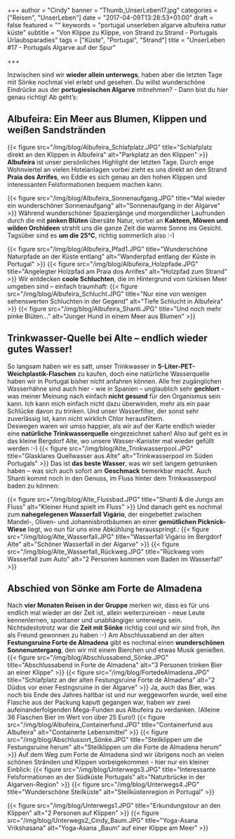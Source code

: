 +++
author = "Cindy"
banner = "Thumb_UnserLeben17.jpg"
categories = ["Reisen", "UnserLeben"]
date = "2017-04-09T13:28:53+01:00"
draft = false
featured = ""
keywords = "portugal unserleben algarve albufeira natur küste"
subtitle = "Von Klippe zu Klippe, von Strand zu Strand - Portugals Urlaubsparadies"
tags = ["Küste", "Portugal", "Strand"]
title = "UnserLeben #17 - Portugals Algarve auf der Spur"

+++

Inzwischen sind wir **wieder allein unterwegs**, haben aber die letzten Tage mit Sönke nochmal viel erlebt und gesehen. Du willst wunderschöne Eindrücke aus der **portugiesischen Algarve** mitnehmen? - Dann bist du hier genau richtig! Ab geht’s:<!--more-->

## Albufeira: Ein Meer aus Blumen, Klippen und weißen Sandstränden

{{< figure src="/img/blog/Albufeira_Schlafplatz.JPG" title="Schlafplatz direkt an den Klippen in Albufeira"
alt="Parkplatz an den Klippen" >}}
**Albufeira** ist unser persönliches Highlight der letzten Tage. Durch enge Wohnviertel an vielen Hotelanlagen vorbei zieht es uns direkt an den Strand **Praia dos Arrifes**, wo Eddie es sich genau an den hohen Klippen und interessanten Felsformationen bequem machen kann. 

{{< figure src="/img/blog/Albufeira_Sonnenaufgang.JPG" title="Mal wieder ein wunderschöner Sonnenaufgang"
alt="Sonnenaufgang in der Algarve" >}}
Während wunderschöner Spaziergänge und morgendlicher Laufrunden durch die mit **pinken Blüten** übersäte Natur, vorbei an **Kakteen, Möwen und wilden Orchideen** strahlt uns die ganze Zeit die warme Sonne ins Gesicht. Tagsüber sind es **um die 25°C**, richtig sommerlich also :-)

{{< figure src="/img/blog/Albufeira_Pfad1.JPG" title="Wunderschöne Naturpfade an der Küste entlang"
alt="Wanderpfad entlang der Küste in Portugal" >}}
{{< figure src="/img/blog/Albufeira_Holzpfade.JPG" title="Angelegter Holzpfad am Praia dos Arrifes"
alt="Holzpfad zum Strand" >}}
Wir entdecken **coole Schluchten**, die im Hintergrund vom türkisen Meer umgeben sind – einfach traumhaft:
{{< figure src="/img/blog/Albufeira_Schlucht.JPG" title="Nur eine von wenigen sehenswerten Schluchten in der Gegend"
alt="Tiefe Schlucht in Albufeira" >}}
{{< figure src="/img/blog/Albufeira_Shanti.JPG" title="Und noch mehr pinke Blüten..."
alt="Junger Hund in einem Meer aus Blumen" >}}

## Trinkwasser-Quelle bei Alte – endlich wieder gutes Wasser!
So langsam haben wir es satt, unser Trinkwasser in **5-Liter-PET-Weichplastik-Flaschen** zu kaufen, doch eine natürliche Wasserquelle haben wir in Portugal bisher nicht anfahren können. Alle frei zugänglichen Wasserhähne sind auch hier - wie in Spanien – unglaublich sehr **gechlort** - was meiner Meinung nach einfach **nicht gesund** für den Organismus sein kann. Ich kann mich einfach nicht dazu überwinden, mehr als ein paar Schlücke davon zu trinken. Und unser Wasserfilter, der sonst sehr zuverlässig ist, kann nicht wirklich Chlor herausfiltern.     
Deswegen waren wir umso happier, als wir auf der Karte endlich wieder eine **natürliche Trinkwasserquelle** eingezeichnet sahen! Also auf geht es in das kleine Bergdorf Alte, wo unsere Wasser-Kanister mal wieder gefüllt werden :-)
{{< figure src="/img/blog/Alte_Trinkwasserpool.JPG" title="Glasklares Quellwasser aus Alte"
alt="Trinkwasserpool im Süden Portugals" >}}
Das ist **das beste Wasser**, was wir seit langem getrunken haben – was sich auch sofort am **Geschmack** bemerkbar macht. Auch Shanti kommt noch in den Genuss, im Fluss hinter dem Trinkwasserpool baden zu können:

{{< figure src="/img/blog/Alte_Flussbad.JPG" title="Shanti & die Jungs am Fluss"
alt="Kleiner Hund spielt im Fluss" >}}
Und danach geht es nochmal zum **nahegelegenen Wasserfall Vigário**, der eingebettet zwischen Mandel-, Oliven- und Johannisbrotbäumen an einer **gemütlichen Picknick-Wiese** liegt, wo nun für uns eine Abkühlung herausspringt.:
{{< figure src="/img/blog/Alte_Wasserfall.JPG" title="Wasserfall Vigário im Bergdorf Alte"
alt="Schöner Wasserfall in der Algarve" >}}
{{< figure src="/img/blog/Alte_Wasserfall_Rückweg.JPG" title="Rückweg vom Wasserfall zum Auto"
alt="2 Personen kommen vom Baden im Wasserfall" >}}

## Abschied von Sönke am Forte de Almadena
Nach **vier Monaten Reisen in der Gruppe** merken wir, dass es für uns endlich mal wieder an der Zeit ist, allein weiterzureisen - neue Leute kennenlernen, spontaner und unabhängiger unterwegs sein. Nichtsdestotrotz war die **Zeit mit Sönke** richtig cool und wir sind froh, ihn als Freund gewonnen zu haben :-) Am Abschlussabend an der alten **Festungsruine Forte de Almadena** gibt es nochmal einen **wunderschönen Sonnenuntergang**, den wir mit einem Bierchen und etwas Musik genießen.
{{< figure src="/img/blog/Abschlussabend_Sönke.JPG" title="Abschlussabend in Forte de Almadena"
alt="3 Personen trinken Bier an einer Klippe" >}}
{{< figure src="/img/blog/FortedeAlmadena.JPG" title="Schlafplatz an der alten Festungsruine Forte de Almadena"
alt="2 Düdos vor einer Festngsruine in der Algarve" >}}
Ja, auch das Bier, was noch bis Ende des Jahres haltbar ist und nur weggeworfen wurde, weil eine Flasche aus der Packung kaputt gegangen war, haben wir zwei aufeinanderfolgenden Mega-Funden aus Albufeira zu verdanken. (Alleine 36 Flaschen Bier im Wert von über 25 Euro!)
{{< figure src="/img/blog/Albufeira_Containerfund.JPG" title="Containerfund aus Albufeira"
alt="Containerte Lebensmittel" >}}
{{< figure src="/img/blog/Abschlussort_Sönke.JPG" title="Steilklippen um die Festungsruine herum"
alt="Steilklippen um die Forte de Almadena herum" >}}
Auf dem Weg zum Forte de Almadena sind wir übrigens noch an vielen schönen Stränden und Klippen vorbeigekommen - hier nur ein kleiner Einblick:
{{< figure src="/img/blog/Unterwegs3.JPG" title="Interessante Felsformationen an der Südküste Portugals"
alt="Naturbrücke in der Algarven-Region" >}}
{{< figure src="/img/blog/Unterwegs4.JPG" title="Wunderschöne Steilküste"
alt="Steilküstenregion in Portugal" >}}

{{< figure src="/img/blog/Unterwegs1.JPG" title="Erkundungstour an den Klippen"
alt="2 Personen auf Klippen" >}}
{{< figure src="/img/blog/Unterwegs2_Cindy_Baum.JPG" title="Yoga-Asana Vrikshasana"
alt="Yoga-Asana „Baum“ auf einer Klippe am Meer" >}}